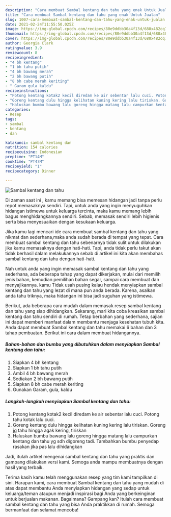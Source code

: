 ```yaml
---
description: "Cara membuat Sambal kentang dan tahu yang enak Untuk Jualan"
title: "Cara membuat Sambal kentang dan tahu yang enak Untuk Jualan"
slug: 1007-cara-membuat-sambal-kentang-dan-tahu-yang-enak-untuk-jualan
date: 2021-02-24T11:55:50.025Z
image: https://img-global.cpcdn.com/recipes/80e9ddbb30a4f13d/680x482cq70/sambal-kentang-dan-tahu-foto-resep-utama.jpg
thumbnail: https://img-global.cpcdn.com/recipes/80e9ddbb30a4f13d/680x482cq70/sambal-kentang-dan-tahu-foto-resep-utama.jpg
cover: https://img-global.cpcdn.com/recipes/80e9ddbb30a4f13d/680x482cq70/sambal-kentang-dan-tahu-foto-resep-utama.jpg
author: Georgia Clark
ratingvalue: 3.9
reviewcount: 8
recipeingredient:
- "4 bh kentang"
- "1 bh tahu putih"
- "4 bh bawang merah"
- "2 bh bawang putih"
- "8 bh cabe merah keriting"
- " Garam gula kaldu"
recipeinstructions:
- "Potong kentang kotak2 kecil diredam ke air sebentar lalu cuci. Potong tahu kotak lalu cuci."
- "Goreng kentang dulu hingga kelihatan kuning kering lalu tiriskan. Goreng jg tahu hingga agak kering, tiriskan"
- "Haluskan bumbu bawang lalu goreng hingga matang lalu campurkan kentang dan tahu yg sdh digoreng tadi. Tambahkan bumbu penyedap rasakan jika pas lalu dihidangkan"
categories:
- Resep
tags:
- sambal
- kentang
- dan

katakunci: sambal kentang dan 
nutrition: 154 calories
recipecuisine: Indonesian
preptime: "PT14M"
cooktime: "PT47M"
recipeyield: "1"
recipecategory: Dinner

---
```



![Sambal kentang dan tahu](https://img-global.cpcdn.com/recipes/80e9ddbb30a4f13d/680x482cq70/sambal-kentang-dan-tahu-foto-resep-utama.jpg)

Di zaman  saat ini , kamu memang bisa memesan hidangan jadi tanpa perlu repot memasaknya sendiri. Tapi, untuk anda yang ingin menyuguhkan hidangan istimewa untuk keluarga tercinta, maka kamu memang lebih bagus menghidangkannya sendiri. Sebab, memasak sendiri lebih higienis serta bisa menyesuaikan dengan kesukaan keluarga.

Jika kamu lagi mencari ide cara membuat sambal kentang dan tahu yang nikmat dan sederhana,maka anda sudah berada di tempat yang tepat. Cara membuat sambal kentang dan tahu  sebenarnya tidak sulit untuk dilakukan jika kamu memasaknya dengan hati-hati. Tapi, anda tidak perlu takut akan tidak berhasil dalam melakukannya 
sebab di artikel ini kita akan membahas sambal kentang dan tahu dengan hati-hati.  



Nah untuk anda yang ingin memasak sambal kentang dan tahu yang sederhana, ada beberapa tahap yang dapat dikerjakan, mulai dari memilih jenis bahan, kemudian pemilihan bahan segar, sampai cara membuat dan menyajikannya. kamu Tidak usah pusing kalau hendak menyiapkan sambal kentang dan tahu yang lezat di mana pun anda berada. Karena, asalkan anda  tahu triknya, maka hidangan ini bisa jadi suguhan yang istimewa.

Berikut, ada beberapa cara mudah dalam memasak resep sambal kentang dan tahu yang siap dihidangkan. Sekarang, mari kita coba kreasikan sambal kentang dan tahu sendiri di rumah. Tetap berbahan yang sederhana, sajian ini dapat memberi manfaat dalam membantu menjaga kesehatan tubuh kita. Anda dapat membuat Sambal kentang dan tahu memakai 6 bahan dan 3 tahap pembuatan. Berikut ini cara dalam membuat hidangannya.

<!--inarticleads1-->

##### Bahan-bahan dan bumbu yang dibutuhkan dalam menyiapkan Sambal kentang dan tahu:

1. Siapkan 4 bh kentang
1. Siapkan 1 bh tahu putih
1. Ambil 4 bh bawang merah
1. Sediakan 2 bh bawang putih
1. Siapkan 8 bh cabe merah keriting
1. Gunakan  Garam, gula, kaldu




<!--inarticleads2-->

##### Langkah-langkah menyiapkan Sambal kentang dan tahu:

1. Potong kentang kotak2 kecil diredam ke air sebentar lalu cuci. Potong tahu kotak lalu cuci.
1. Goreng kentang dulu hingga kelihatan kuning kering lalu tiriskan. Goreng jg tahu hingga agak kering, tiriskan
1. Haluskan bumbu bawang lalu goreng hingga matang lalu campurkan kentang dan tahu yg sdh digoreng tadi. Tambahkan bumbu penyedap rasakan jika pas lalu dihidangkan




Jadi, itulah artikel mengenai  sambal kentang dan tahu  yang praktis dan gampang dilakukan versi kami. Semoga anda mampu membuatnya dengan hasil yang terbaik. 

Terima kasih kamu telah menggunakan resep yang tim kami tampilkan di sini. Harapan kami, cara membuat  Sambal kentang dan tahu yang mudah di atas dapat membantu Anda menyiapkan hidangan yang sedap untuk keluarga/teman ataupun menjadi inspirasi bagi Anda yang berkeinginan untuk berjualan makanan. Bagaimana? Gampang kan? Itulah cara membuat sambal kentang dan tahu yang bisa Anda praktikkan di rumah. Semoga bermanfaat dan selamat mencoba!

